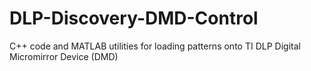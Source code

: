 # DLP-Discovery-DMD-Control
 C++ code and MATLAB utilities for loading patterns onto TI DLP Digital Micromirror Device (DMD)
